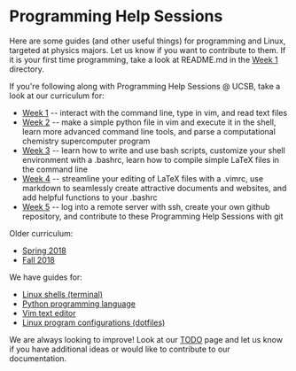 Programming Help Sessions
=========================

Here are some guides (and other useful things) for programming and Linux,
targeted at physics majors. Let us know if you want to contribute to them. If
it is your first time programming, take a look at README.md in the [Week
1](week_1) directory.

If you're following along with Programming Help Sessions @ UCSB, take a look at
our curriculum for:

-   [Week 1](week_1/) -- interact with the command line, type in vim, and read
    text files
-   [Week 2](week_2/) -- make a simple python file in vim and execute it in the
    shell, learn more advanced command line tools, and parse a computational
    chemistry supercomputer program
-   [Week 3](week_3/) -- learn how to write and use bash scripts, customize
    your shell environment with a .bashrc, learn how to compile simple LaTeX
    files in the command line
-   [Week 4](week_4/) -- streamline your editing of LaTeX files with a .vimrc,
    use markdown to seamlessly create attractive documents and websites, and
    add helpful functions to your .bashrc
-   [Week 5](week_5/) -- log into a remote server with ssh, create your own
    github repository, and contribute to these Programming Help Sessions with
    git

Older curriculum:

-   [Spring 2018](spring_2018)
-   [Fall 2018](fall_2018)

We have guides for:

-   [Linux shells (terminal)](shell/)
-   [Python programming language](python/)
-   [Vim text editor](vim/)
-   [Linux program configurations (dotfiles)](dotfiles/)

We are always looking to improve! Look at our [TODO](TODO.md) page and let us
know if you have additional ideas or would like to contribute to our
documentation.
